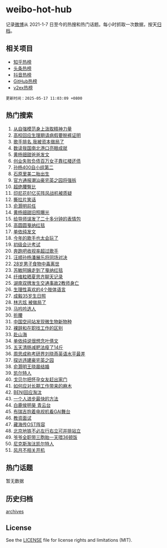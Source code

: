 # weibo-hot-hub

记录[微博](https://www.weibo.com)从 2021-1-7 日至今的热搜和热门话题。每小时抓取一次数据，按天[归档](archives)。

## 相关项目

- [知乎热榜](https://github.com/lonnyzhang423/zhihu-hot-hub)
- [头条热榜](https://github.com/lonnyzhang423/toutiao-hot-hub)
- [抖音热榜](https://github.com/lonnyzhang423/douyin-hot-hub)
- [GitHub热榜](https://github.com/lonnyzhang423/github-hot-hub)
- [v2ex热榜](https://github.com/lonnyzhang423/v2ex-hot-hub)


`更新时间：2025-05-17 11:03:09 +0800`

## 热门搜索

1. [从自强模范身上汲取精神力量](https://m.weibo.cn/search?containerid=100103type%3D1%26t%3D10%26q%3D%23%E4%BB%8E%E8%87%AA%E5%BC%BA%E6%A8%A1%E8%8C%83%E8%BA%AB%E4%B8%8A%E6%B1%B2%E5%8F%96%E7%B2%BE%E7%A5%9E%E5%8A%9B%E9%87%8F%23&stream_entry_id=51&isnewpage=1&extparam=seat%3D1%26cate%3D10103%26dgr%3D0%26filter_type%3Drealtimehot%26stream_entry_id%3D51%26c_type%3D51%26pos%3D0%26q%3D%2523%25E4%25BB%258E%25E8%2587%25AA%25E5%25BC%25BA%25E6%25A8%25A1%25E8%258C%2583%25E8%25BA%25AB%25E4%25B8%258A%25E6%25B1%25B2%25E5%258F%2596%25E7%25B2%25BE%25E7%25A5%259E%25E5%258A%259B%25E9%2587%258F%2523%26display_time%3D1747450987%26pre_seqid%3D174745098782304163719154)
1. [高校回应生理期请病假要脱裤证明](https://m.weibo.cn/search?containerid=100103type%3D1%26t%3D10%26q%3D%23%E9%AB%98%E6%A0%A1%E5%9B%9E%E5%BA%94%E7%94%9F%E7%90%86%E6%9C%9F%E8%AF%B7%E7%97%85%E5%81%87%E8%A6%81%E8%84%B1%E8%A3%A4%E8%AF%81%E6%98%8E%23&stream_entry_id=31&isnewpage=1&extparam=seat%3D1%26cate%3D5001%26realpos%3D1%26lcate%3D5001%26stream_entry_id%3D31%26band_rank%3D1%26q%3D%2523%25E9%25AB%2598%25E6%25A0%25A1%25E5%259B%259E%25E5%25BA%2594%25E7%2594%259F%25E7%2590%2586%25E6%259C%259F%25E8%25AF%25B7%25E7%2597%2585%25E5%2581%2587%25E8%25A6%2581%25E8%2584%25B1%25E8%25A3%25A4%25E8%25AF%2581%25E6%2598%258E%2523%26dgr%3D0%26filter_type%3Drealtimehot%26c_type%3D31%26pos%3D0%26flag%3D1%26display_time%3D1747450987%26pre_seqid%3D174745098782304163719154)
1. [歌手排名 我被资本做局了](https://m.weibo.cn/search?containerid=100103type%3D1%26t%3D10%26q%3D%E6%AD%8C%E6%89%8B%E6%8E%92%E5%90%8D+%E6%88%91%E8%A2%AB%E8%B5%84%E6%9C%AC%E5%81%9A%E5%B1%80%E4%BA%86&stream_entry_id=31&isnewpage=1&extparam=seat%3D1%26cate%3D5001%26realpos%3D2%26lcate%3D5001%26stream_entry_id%3D31%26band_rank%3D2%26q%3D%25E6%25AD%258C%25E6%2589%258B%25E6%258E%2592%25E5%2590%258D%2520%25E6%2588%2591%25E8%25A2%25AB%25E8%25B5%2584%25E6%259C%25AC%25E5%2581%259A%25E5%25B1%2580%25E4%25BA%2586%26dgr%3D0%26filter_type%3Drealtimehot%26c_type%3D31%26pos%3D1%26flag%3D2%26display_time%3D1747450987%26pre_seqid%3D174745098782304163719154)
1. [数读我国南北港口亮眼成就](https://m.weibo.cn/search?containerid=100103type%3D1%26t%3D10%26q%3D%23%E6%95%B0%E8%AF%BB%E6%88%91%E5%9B%BD%E5%8D%97%E5%8C%97%E6%B8%AF%E5%8F%A3%E4%BA%AE%E7%9C%BC%E6%88%90%E5%B0%B1%23&stream_entry_id=31&isnewpage=1&extparam=seat%3D1%26cate%3D5001%26realpos%3D3%26lcate%3D5001%26stream_entry_id%3D31%26band_rank%3D3%26q%3D%2523%25E6%2595%25B0%25E8%25AF%25BB%25E6%2588%2591%25E5%259B%25BD%25E5%258D%2597%25E5%258C%2597%25E6%25B8%25AF%25E5%258F%25A3%25E4%25BA%25AE%25E7%259C%25BC%25E6%2588%2590%25E5%25B0%25B1%2523%26dgr%3D0%26filter_type%3Drealtimehot%26c_type%3D31%26pos%3D2%26flag%3D0%26display_time%3D1747450987%26pre_seqid%3D174745098782304163719154)
1. [黄杨钿甜爸爸发文](https://m.weibo.cn/search?containerid=100103type%3D1%26t%3D10%26q%3D%23%E9%BB%84%E6%9D%A8%E9%92%BF%E7%94%9C%E7%88%B8%E7%88%B8%E5%8F%91%E6%96%87%23&stream_entry_id=31&isnewpage=1&extparam=seat%3D1%26cate%3D5001%26realpos%3D4%26lcate%3D5001%26stream_entry_id%3D31%26band_rank%3D4%26q%3D%2523%25E9%25BB%2584%25E6%259D%25A8%25E9%2592%25BF%25E7%2594%259C%25E7%2588%25B8%25E7%2588%25B8%25E5%258F%2591%25E6%2596%2587%2523%26dgr%3D0%26filter_type%3Drealtimehot%26c_type%3D31%26pos%3D3%26flag%3D16%26display_time%3D1747450987%26pre_seqid%3D174745098782304163719154)
1. [创业失败负债百万女子靠扛楼还债](https://m.weibo.cn/search?containerid=100103type%3D1%26t%3D10%26q%3D%23%E5%88%9B%E4%B8%9A%E5%A4%B1%E8%B4%A5%E8%B4%9F%E5%80%BA%E7%99%BE%E4%B8%87%E5%A5%B3%E5%AD%90%E9%9D%A0%E6%89%9B%E6%A5%BC%E8%BF%98%E5%80%BA%23&stream_entry_id=31&isnewpage=1&extparam=seat%3D1%26cate%3D5001%26realpos%3D5%26lcate%3D5001%26stream_entry_id%3D31%26band_rank%3D5%26q%3D%2523%25E5%2588%259B%25E4%25B8%259A%25E5%25A4%25B1%25E8%25B4%25A5%25E8%25B4%259F%25E5%2580%25BA%25E7%2599%25BE%25E4%25B8%2587%25E5%25A5%25B3%25E5%25AD%2590%25E9%259D%25A0%25E6%2589%259B%25E6%25A5%25BC%25E8%25BF%2598%25E5%2580%25BA%2523%26dgr%3D0%26filter_type%3Drealtimehot%26c_type%3D31%26pos%3D4%26flag%3D0%26display_time%3D1747450987%26pre_seqid%3D174745098782304163719154)
1. [孙杨400自小组第二](https://m.weibo.cn/search?containerid=100103type%3D1%26t%3D10%26q%3D%23%E5%AD%99%E6%9D%A8400%E8%87%AA%E5%B0%8F%E7%BB%84%E7%AC%AC%E4%BA%8C%23&stream_entry_id=31&isnewpage=1&extparam=seat%3D1%26cate%3D5001%26realpos%3D6%26lcate%3D5001%26stream_entry_id%3D31%26band_rank%3D6%26q%3D%2523%25E5%25AD%2599%25E6%259D%25A8400%25E8%2587%25AA%25E5%25B0%258F%25E7%25BB%2584%25E7%25AC%25AC%25E4%25BA%258C%2523%26dgr%3D0%26filter_type%3Drealtimehot%26c_type%3D31%26pos%3D5%26flag%3D1%26display_time%3D1747450987%26pre_seqid%3D174745098782304163719154)
1. [石原里美二胎出生](https://m.weibo.cn/search?containerid=100103type%3D1%26t%3D10%26q%3D%23%E7%9F%B3%E5%8E%9F%E9%87%8C%E7%BE%8E%E4%BA%8C%E8%83%8E%E5%87%BA%E7%94%9F%23&stream_entry_id=31&isnewpage=1&extparam=seat%3D1%26cate%3D5001%26realpos%3D7%26lcate%3D5001%26stream_entry_id%3D31%26band_rank%3D7%26q%3D%2523%25E7%259F%25B3%25E5%258E%259F%25E9%2587%258C%25E7%25BE%258E%25E4%25BA%258C%25E8%2583%258E%25E5%2587%25BA%25E7%2594%259F%2523%26dgr%3D0%26filter_type%3Drealtimehot%26c_type%3D31%26pos%3D6%26flag%3D1%26display_time%3D1747450987%26pre_seqid%3D174745098782304163719154)
1. [官方通报潮汕豪宅英之园将强拆](https://m.weibo.cn/search?containerid=100103type%3D1%26t%3D10%26q%3D%23%E5%AE%98%E6%96%B9%E9%80%9A%E6%8A%A5%E6%BD%AE%E6%B1%95%E8%B1%AA%E5%AE%85%E8%8B%B1%E4%B9%8B%E5%9B%AD%E5%B0%86%E5%BC%BA%E6%8B%86%23&stream_entry_id=31&isnewpage=1&extparam=seat%3D1%26cate%3D5001%26realpos%3D8%26lcate%3D5001%26stream_entry_id%3D31%26band_rank%3D8%26q%3D%2523%25E5%25AE%2598%25E6%2596%25B9%25E9%2580%259A%25E6%258A%25A5%25E6%25BD%25AE%25E6%25B1%2595%25E8%25B1%25AA%25E5%25AE%2585%25E8%258B%25B1%25E4%25B9%258B%25E5%259B%25AD%25E5%25B0%2586%25E5%25BC%25BA%25E6%258B%2586%2523%26dgr%3D0%26filter_type%3Drealtimehot%26c_type%3D31%26pos%3D7%26flag%3D0%26display_time%3D1747450987%26pre_seqid%3D174745098782304163719154)
1. [超绝腰臀比](https://m.weibo.cn/search?containerid=100103type%3D1%26t%3D10%26q%3D%E8%B6%85%E7%BB%9D%E8%85%B0%E8%87%80%E6%AF%94&stream_entry_id=31&isnewpage=1&extparam=seat%3D1%26cate%3D5001%26realpos%3D9%26lcate%3D5001%26stream_entry_id%3D31%26band_rank%3D9%26q%3D%25E8%25B6%2585%25E7%25BB%259D%25E8%2585%25B0%25E8%2587%2580%25E6%25AF%2594%26dgr%3D0%26filter_type%3Drealtimehot%26c_type%3D31%26pos%3D8%26flag%3D0%26display_time%3D1747450987%26pre_seqid%3D174745098782304163719154)
1. [印尼花81亿买阵风战机被质疑](https://m.weibo.cn/search?containerid=100103type%3D1%26t%3D10%26q%3D%23%E5%8D%B0%E5%B0%BC%E8%8A%B181%E4%BA%BF%E4%B9%B0%E9%98%B5%E9%A3%8E%E6%88%98%E6%9C%BA%E8%A2%AB%E8%B4%A8%E7%96%91%23&stream_entry_id=31&isnewpage=1&extparam=seat%3D1%26cate%3D5001%26realpos%3D10%26lcate%3D5001%26stream_entry_id%3D31%26band_rank%3D10%26q%3D%2523%25E5%258D%25B0%25E5%25B0%25BC%25E8%258A%25B181%25E4%25BA%25BF%25E4%25B9%25B0%25E9%2598%25B5%25E9%25A3%258E%25E6%2588%2598%25E6%259C%25BA%25E8%25A2%25AB%25E8%25B4%25A8%25E7%2596%2591%2523%26dgr%3D0%26filter_type%3Drealtimehot%26c_type%3D31%26pos%3D9%26flag%3D0%26display_time%3D1747450987%26pre_seqid%3D174745098782304163719154)
1. [撕拉片笑话](https://m.weibo.cn/search?containerid=100103type%3D1%26t%3D10%26q%3D%23%E6%92%95%E6%8B%89%E7%89%87%E7%AC%91%E8%AF%9D%23&stream_entry_id=31&isnewpage=1&extparam=seat%3D1%26cate%3D5001%26realpos%3D11%26lcate%3D5001%26stream_entry_id%3D31%26band_rank%3D11%26q%3D%2523%25E6%2592%2595%25E6%258B%2589%25E7%2589%2587%25E7%25AC%2591%25E8%25AF%259D%2523%26dgr%3D0%26filter_type%3Drealtimehot%26c_type%3D31%26pos%3D10%26flag%3D2%26display_time%3D1747450987%26pre_seqid%3D174745098782304163719154)
1. [俞灏明前任](https://m.weibo.cn/search?containerid=100103type%3D1%26t%3D10%26q%3D%E4%BF%9E%E7%81%8F%E6%98%8E%E5%89%8D%E4%BB%BB&stream_entry_id=31&isnewpage=1&extparam=seat%3D1%26cate%3D5001%26realpos%3D12%26lcate%3D5001%26stream_entry_id%3D31%26band_rank%3D12%26q%3D%25E4%25BF%259E%25E7%2581%258F%25E6%2598%258E%25E5%2589%258D%25E4%25BB%25BB%26dgr%3D0%26filter_type%3Drealtimehot%26c_type%3D31%26pos%3D11%26flag%3D1%26display_time%3D1747450987%26pre_seqid%3D174745098782304163719154)
1. [黄杨钿甜旧照曝光](https://m.weibo.cn/search?containerid=100103type%3D1%26t%3D10%26q%3D%23%E9%BB%84%E6%9D%A8%E9%92%BF%E7%94%9C%E6%97%A7%E7%85%A7%E6%9B%9D%E5%85%89%23&stream_entry_id=31&isnewpage=1&extparam=seat%3D1%26cate%3D5001%26realpos%3D13%26lcate%3D5001%26stream_entry_id%3D31%26band_rank%3D13%26q%3D%2523%25E9%25BB%2584%25E6%259D%25A8%25E9%2592%25BF%25E7%2594%259C%25E6%2597%25A7%25E7%2585%25A7%25E6%259B%259D%25E5%2585%2589%2523%26dgr%3D0%26filter_type%3Drealtimehot%26c_type%3D31%26pos%3D12%26flag%3D2%26display_time%3D1747450987%26pre_seqid%3D174745098782304163719154)
1. [给导师误发了二十多分钟的表情包](https://m.weibo.cn/search?containerid=100103type%3D1%26t%3D10%26q%3D%E7%BB%99%E5%AF%BC%E5%B8%88%E8%AF%AF%E5%8F%91%E4%BA%86%E4%BA%8C%E5%8D%81%E5%A4%9A%E5%88%86%E9%92%9F%E7%9A%84%E8%A1%A8%E6%83%85%E5%8C%85&stream_entry_id=31&isnewpage=1&extparam=seat%3D1%26cate%3D5001%26realpos%3D14%26lcate%3D5001%26stream_entry_id%3D31%26band_rank%3D14%26q%3D%25E7%25BB%2599%25E5%25AF%25BC%25E5%25B8%2588%25E8%25AF%25AF%25E5%258F%2591%25E4%25BA%2586%25E4%25BA%258C%25E5%258D%2581%25E5%25A4%259A%25E5%2588%2586%25E9%2592%259F%25E7%259A%2584%25E8%25A1%25A8%25E6%2583%2585%25E5%258C%2585%26dgr%3D0%26filter_type%3Drealtimehot%26c_type%3D31%26pos%3D13%26flag%3D2%26display_time%3D1747450987%26pre_seqid%3D174745098782304163719154)
1. [高圆圆戛纳红毯](https://m.weibo.cn/search?containerid=100103type%3D1%26t%3D10%26q%3D%23%E9%AB%98%E5%9C%86%E5%9C%86%E6%88%9B%E7%BA%B3%E7%BA%A2%E6%AF%AF%23&stream_entry_id=31&isnewpage=1&extparam=seat%3D1%26cate%3D5001%26realpos%3D15%26lcate%3D5001%26stream_entry_id%3D31%26band_rank%3D15%26q%3D%2523%25E9%25AB%2598%25E5%259C%2586%25E5%259C%2586%25E6%2588%259B%25E7%25BA%25B3%25E7%25BA%25A2%25E6%25AF%25AF%2523%26dgr%3D0%26filter_type%3Drealtimehot%26c_type%3D31%26pos%3D14%26flag%3D0%26display_time%3D1747450987%26pre_seqid%3D174745098782304163719154)
1. [单依纯发文](https://m.weibo.cn/search?containerid=100103type%3D1%26t%3D10%26q%3D%23%E5%8D%95%E4%BE%9D%E7%BA%AF%E5%8F%91%E6%96%87%23&stream_entry_id=31&isnewpage=1&extparam=seat%3D1%26cate%3D5001%26realpos%3D16%26lcate%3D5001%26stream_entry_id%3D31%26band_rank%3D16%26q%3D%2523%25E5%258D%2595%25E4%25BE%259D%25E7%25BA%25AF%25E5%258F%2591%25E6%2596%2587%2523%26dgr%3D0%26filter_type%3Drealtimehot%26c_type%3D31%26pos%3D15%26flag%3D0%26display_time%3D1747450987%26pre_seqid%3D174745098782304163719154)
1. [今年的歌手也太会玩了](https://m.weibo.cn/search?containerid=100103type%3D1%26t%3D10%26q%3D%23%E4%BB%8A%E5%B9%B4%E7%9A%84%E6%AD%8C%E6%89%8B%E4%B9%9F%E5%A4%AA%E4%BC%9A%E7%8E%A9%E4%BA%86%23&stream_entry_id=31&isnewpage=1&extparam=seat%3D1%26cate%3D5001%26realpos%3D17%26lcate%3D5001%26stream_entry_id%3D31%26band_rank%3D17%26q%3D%2523%25E4%25BB%258A%25E5%25B9%25B4%25E7%259A%2584%25E6%25AD%258C%25E6%2589%258B%25E4%25B9%259F%25E5%25A4%25AA%25E4%25BC%259A%25E7%258E%25A9%25E4%25BA%2586%2523%26dgr%3D0%26filter_type%3Drealtimehot%26c_type%3D31%26pos%3D16%26flag%3D0%26display_time%3D1747450987%26pre_seqid%3D174745098782304163719154)
1. [初级会计考试](https://m.weibo.cn/search?containerid=100103type%3D1%26t%3D10%26q%3D%E5%88%9D%E7%BA%A7%E4%BC%9A%E8%AE%A1%E8%80%83%E8%AF%95&stream_entry_id=31&isnewpage=1&extparam=seat%3D1%26cate%3D5001%26realpos%3D18%26lcate%3D5001%26stream_entry_id%3D31%26band_rank%3D18%26q%3D%25E5%2588%259D%25E7%25BA%25A7%25E4%25BC%259A%25E8%25AE%25A1%25E8%2580%2583%25E8%25AF%2595%26dgr%3D0%26filter_type%3Drealtimehot%26c_type%3D31%26pos%3D17%26flag%3D1%26display_time%3D1747450987%26pre_seqid%3D174745098782304163719154)
1. [奔跑吧收视率超过歌手](https://m.weibo.cn/search?containerid=100103type%3D1%26t%3D10%26q%3D%23%E5%A5%94%E8%B7%91%E5%90%A7%E6%94%B6%E8%A7%86%E7%8E%87%E8%B6%85%E8%BF%87%E6%AD%8C%E6%89%8B%23&stream_entry_id=31&isnewpage=1&extparam=seat%3D1%26cate%3D5001%26realpos%3D19%26lcate%3D5001%26stream_entry_id%3D31%26band_rank%3D19%26q%3D%2523%25E5%25A5%2594%25E8%25B7%2591%25E5%2590%25A7%25E6%2594%25B6%25E8%25A7%2586%25E7%258E%2587%25E8%25B6%2585%25E8%25BF%2587%25E6%25AD%258C%25E6%2589%258B%2523%26dgr%3D0%26filter_type%3Drealtimehot%26c_type%3D31%26pos%3D18%26flag%3D0%26display_time%3D1747450987%26pre_seqid%3D174745098782304163719154)
1. [汪顺孙杨潘展乐将同场对决](https://m.weibo.cn/search?containerid=100103type%3D1%26t%3D10%26q%3D%23%E6%B1%AA%E9%A1%BA%E5%AD%99%E6%9D%A8%E6%BD%98%E5%B1%95%E4%B9%90%E5%B0%86%E5%90%8C%E5%9C%BA%E5%AF%B9%E5%86%B3%23&stream_entry_id=31&isnewpage=1&extparam=seat%3D1%26cate%3D5001%26realpos%3D20%26lcate%3D5001%26stream_entry_id%3D31%26band_rank%3D20%26q%3D%2523%25E6%25B1%25AA%25E9%25A1%25BA%25E5%25AD%2599%25E6%259D%25A8%25E6%25BD%2598%25E5%25B1%2595%25E4%25B9%2590%25E5%25B0%2586%25E5%2590%258C%25E5%259C%25BA%25E5%25AF%25B9%25E5%2586%25B3%2523%26dgr%3D0%26filter_type%3Drealtimehot%26c_type%3D31%26pos%3D19%26flag%3D1%26display_time%3D1747450987%26pre_seqid%3D174745098782304163719154)
1. [28岁男子食物中毒离世](https://m.weibo.cn/search?containerid=100103type%3D1%26t%3D10%26q%3D%2328%E5%B2%81%E7%94%B7%E5%AD%90%E9%A3%9F%E7%89%A9%E4%B8%AD%E6%AF%92%E7%A6%BB%E4%B8%96%23&stream_entry_id=31&isnewpage=1&extparam=seat%3D1%26cate%3D5001%26realpos%3D21%26lcate%3D5001%26stream_entry_id%3D31%26band_rank%3D21%26q%3D%252328%25E5%25B2%2581%25E7%2594%25B7%25E5%25AD%2590%25E9%25A3%259F%25E7%2589%25A9%25E4%25B8%25AD%25E6%25AF%2592%25E7%25A6%25BB%25E4%25B8%2596%2523%26dgr%3D0%26filter_type%3Drealtimehot%26c_type%3D31%26pos%3D20%26flag%3D0%26display_time%3D1747450987%26pre_seqid%3D174745098782304163719154)
1. [苏敏阿姨走到了戛纳红毯](https://m.weibo.cn/search?containerid=100103type%3D1%26t%3D10%26q%3D%23%E8%8B%8F%E6%95%8F%E9%98%BF%E5%A7%A8%E8%B5%B0%E5%88%B0%E4%BA%86%E6%88%9B%E7%BA%B3%E7%BA%A2%E6%AF%AF%23&stream_entry_id=31&isnewpage=1&extparam=seat%3D1%26cate%3D5001%26realpos%3D22%26lcate%3D5001%26stream_entry_id%3D31%26band_rank%3D22%26q%3D%2523%25E8%258B%258F%25E6%2595%258F%25E9%2598%25BF%25E5%25A7%25A8%25E8%25B5%25B0%25E5%2588%25B0%25E4%25BA%2586%25E6%2588%259B%25E7%25BA%25B3%25E7%25BA%25A2%25E6%25AF%25AF%2523%26dgr%3D0%26filter_type%3Drealtimehot%26c_type%3D31%26pos%3D21%26flag%3D1%26display_time%3D1747450987%26pre_seqid%3D174745098782304163719154)
1. [纤维粒晒夏思齐聊天记录](https://m.weibo.cn/search?containerid=100103type%3D1%26t%3D10%26q%3D%23%E7%BA%A4%E7%BB%B4%E7%B2%92%E6%99%92%E5%A4%8F%E6%80%9D%E9%BD%90%E8%81%8A%E5%A4%A9%E8%AE%B0%E5%BD%95%23&stream_entry_id=31&isnewpage=1&extparam=seat%3D1%26cate%3D5001%26realpos%3D23%26lcate%3D5001%26stream_entry_id%3D31%26band_rank%3D23%26q%3D%2523%25E7%25BA%25A4%25E7%25BB%25B4%25E7%25B2%2592%25E6%2599%2592%25E5%25A4%258F%25E6%2580%259D%25E9%25BD%2590%25E8%2581%258A%25E5%25A4%25A9%25E8%25AE%25B0%25E5%25BD%2595%2523%26dgr%3D0%26filter_type%3Drealtimehot%26c_type%3D31%26pos%3D22%26flag%3D0%26display_time%3D1747450987%26pre_seqid%3D174745098782304163719154)
1. [湖南双牌发生交通事故2教师身亡](https://m.weibo.cn/search?containerid=100103type%3D1%26t%3D10%26q%3D%23%E6%B9%96%E5%8D%97%E5%8F%8C%E7%89%8C%E5%8F%91%E7%94%9F%E4%BA%A4%E9%80%9A%E4%BA%8B%E6%95%852%E6%95%99%E5%B8%88%E8%BA%AB%E4%BA%A1%23&stream_entry_id=31&isnewpage=1&extparam=seat%3D1%26cate%3D5001%26realpos%3D24%26lcate%3D5001%26stream_entry_id%3D31%26band_rank%3D24%26q%3D%2523%25E6%25B9%2596%25E5%258D%2597%25E5%258F%258C%25E7%2589%258C%25E5%258F%2591%25E7%2594%259F%25E4%25BA%25A4%25E9%2580%259A%25E4%25BA%258B%25E6%2595%25852%25E6%2595%2599%25E5%25B8%2588%25E8%25BA%25AB%25E4%25BA%25A1%2523%26dgr%3D0%26filter_type%3Drealtimehot%26c_type%3D31%26pos%3D23%26flag%3D0%26display_time%3D1747450987%26pre_seqid%3D174745098782304163719154)
1. [生理性喜欢的4个肢体语言](https://m.weibo.cn/search?containerid=100103type%3D1%26t%3D10%26q%3D%23%E7%94%9F%E7%90%86%E6%80%A7%E5%96%9C%E6%AC%A2%E7%9A%844%E4%B8%AA%E8%82%A2%E4%BD%93%E8%AF%AD%E8%A8%80%23&stream_entry_id=31&isnewpage=1&extparam=seat%3D1%26cate%3D5001%26realpos%3D25%26lcate%3D5001%26stream_entry_id%3D31%26band_rank%3D25%26q%3D%2523%25E7%2594%259F%25E7%2590%2586%25E6%2580%25A7%25E5%2596%259C%25E6%25AC%25A2%25E7%259A%25844%25E4%25B8%25AA%25E8%2582%25A2%25E4%25BD%2593%25E8%25AF%25AD%25E8%25A8%2580%2523%26dgr%3D0%26filter_type%3Drealtimehot%26c_type%3D31%26pos%3D24%26flag%3D0%26display_time%3D1747450987%26pre_seqid%3D174745098782304163719154)
1. [成毅35岁生日照](https://m.weibo.cn/search?containerid=100103type%3D1%26t%3D10%26q%3D%23%E6%88%90%E6%AF%8535%E5%B2%81%E7%94%9F%E6%97%A5%E7%85%A7%23&stream_entry_id=31&isnewpage=1&extparam=seat%3D1%26cate%3D5001%26realpos%3D26%26lcate%3D5001%26stream_entry_id%3D31%26band_rank%3D26%26q%3D%2523%25E6%2588%2590%25E6%25AF%258535%25E5%25B2%2581%25E7%2594%259F%25E6%2597%25A5%25E7%2585%25A7%2523%26dgr%3D0%26filter_type%3Drealtimehot%26c_type%3D31%26pos%3D25%26flag%3D0%26display_time%3D1747450987%26pre_seqid%3D174745098782304163719154)
1. [林志炫 被做局了](https://m.weibo.cn/search?containerid=100103type%3D1%26t%3D10%26q%3D%E6%9E%97%E5%BF%97%E7%82%AB+%E8%A2%AB%E5%81%9A%E5%B1%80%E4%BA%86&stream_entry_id=31&isnewpage=1&extparam=seat%3D1%26cate%3D5001%26realpos%3D27%26lcate%3D5001%26stream_entry_id%3D31%26band_rank%3D27%26q%3D%25E6%259E%2597%25E5%25BF%2597%25E7%2582%25AB%2520%25E8%25A2%25AB%25E5%2581%259A%25E5%25B1%2580%25E4%25BA%2586%26dgr%3D0%26filter_type%3Drealtimehot%26c_type%3D31%26pos%3D26%26flag%3D0%26display_time%3D1747450987%26pre_seqid%3D174745098782304163719154)
1. [马吟吟选人](https://m.weibo.cn/search?containerid=100103type%3D1%26t%3D10%26q%3D%E9%A9%AC%E5%90%9F%E5%90%9F%E9%80%89%E4%BA%BA&stream_entry_id=31&isnewpage=1&extparam=seat%3D1%26cate%3D5001%26realpos%3D28%26lcate%3D5001%26stream_entry_id%3D31%26band_rank%3D28%26q%3D%25E9%25A9%25AC%25E5%2590%259F%25E5%2590%259F%25E9%2580%2589%25E4%25BA%25BA%26dgr%3D0%26filter_type%3Drealtimehot%26c_type%3D31%26pos%3D27%26flag%3D1%26display_time%3D1747450987%26pre_seqid%3D174745098782304163719154)
1. [折腰](https://m.weibo.cn/search?containerid=100103type%3D1%26t%3D10%26q%3D%E6%8A%98%E8%85%B0&stream_entry_id=31&isnewpage=1&extparam=seat%3D1%26cate%3D5001%26realpos%3D29%26lcate%3D5001%26stream_entry_id%3D31%26band_rank%3D29%26q%3D%25E6%258A%2598%25E8%2585%25B0%26dgr%3D0%26filter_type%3Drealtimehot%26c_type%3D31%26pos%3D28%26flag%3D1%26display_time%3D1747450987%26pre_seqid%3D174745098782304163719154)
1. [中国空间站发现微生物新物种](https://m.weibo.cn/search?containerid=100103type%3D1%26t%3D10%26q%3D%23%E4%B8%AD%E5%9B%BD%E7%A9%BA%E9%97%B4%E7%AB%99%E5%8F%91%E7%8E%B0%E5%BE%AE%E7%94%9F%E7%89%A9%E6%96%B0%E7%89%A9%E7%A7%8D%23&stream_entry_id=31&isnewpage=1&extparam=seat%3D1%26cate%3D5001%26realpos%3D30%26lcate%3D5001%26stream_entry_id%3D31%26band_rank%3D30%26q%3D%2523%25E4%25B8%25AD%25E5%259B%25BD%25E7%25A9%25BA%25E9%2597%25B4%25E7%25AB%2599%25E5%258F%2591%25E7%258E%25B0%25E5%25BE%25AE%25E7%2594%259F%25E7%2589%25A9%25E6%2596%25B0%25E7%2589%25A9%25E7%25A7%258D%2523%26dgr%3D0%26filter_type%3Drealtimehot%26c_type%3D31%26pos%3D29%26flag%3D0%26display_time%3D1747450987%26pre_seqid%3D174745098782304163719154)
1. [裸辞和在职找工作的区别](https://m.weibo.cn/search?containerid=100103type%3D1%26t%3D10%26q%3D%E8%A3%B8%E8%BE%9E%E5%92%8C%E5%9C%A8%E8%81%8C%E6%89%BE%E5%B7%A5%E4%BD%9C%E7%9A%84%E5%8C%BA%E5%88%AB&stream_entry_id=31&isnewpage=1&extparam=seat%3D1%26cate%3D5001%26realpos%3D31%26lcate%3D5001%26stream_entry_id%3D31%26band_rank%3D31%26q%3D%25E8%25A3%25B8%25E8%25BE%259E%25E5%2592%258C%25E5%259C%25A8%25E8%2581%258C%25E6%2589%25BE%25E5%25B7%25A5%25E4%25BD%259C%25E7%259A%2584%25E5%258C%25BA%25E5%2588%25AB%26dgr%3D0%26filter_type%3Drealtimehot%26c_type%3D31%26pos%3D30%26flag%3D0%26display_time%3D1747450987%26pre_seqid%3D174745098782304163719154)
1. [赴山海](https://m.weibo.cn/search?containerid=100103type%3D1%26t%3D10%26q%3D%E8%B5%B4%E5%B1%B1%E6%B5%B7&stream_entry_id=31&isnewpage=1&extparam=seat%3D1%26cate%3D5001%26realpos%3D32%26lcate%3D5001%26stream_entry_id%3D31%26band_rank%3D32%26q%3D%25E8%25B5%25B4%25E5%25B1%25B1%25E6%25B5%25B7%26dgr%3D0%26filter_type%3Drealtimehot%26c_type%3D31%26pos%3D31%26flag%3D1%26display_time%3D1747450987%26pre_seqid%3D174745098782304163719154)
1. [单依纯说很想念叶倩文](https://m.weibo.cn/search?containerid=100103type%3D1%26t%3D10%26q%3D%23%E5%8D%95%E4%BE%9D%E7%BA%AF%E8%AF%B4%E5%BE%88%E6%83%B3%E5%BF%B5%E5%8F%B6%E5%80%A9%E6%96%87%23&stream_entry_id=31&isnewpage=1&extparam=seat%3D1%26cate%3D5001%26realpos%3D33%26lcate%3D5001%26stream_entry_id%3D31%26band_rank%3D33%26q%3D%2523%25E5%258D%2595%25E4%25BE%259D%25E7%25BA%25AF%25E8%25AF%25B4%25E5%25BE%2588%25E6%2583%25B3%25E5%25BF%25B5%25E5%258F%25B6%25E5%2580%25A9%25E6%2596%2587%2523%26dgr%3D0%26filter_type%3Drealtimehot%26c_type%3D31%26pos%3D32%26flag%3D1%26display_time%3D1747450987%26pre_seqid%3D174745098782304163719154)
1. [五天清肠减肥法瘦了14斤](https://m.weibo.cn/search?containerid=100103type%3D1%26t%3D10%26q%3D%E4%BA%94%E5%A4%A9%E6%B8%85%E8%82%A0%E5%87%8F%E8%82%A5%E6%B3%95%E7%98%A6%E4%BA%8614%E6%96%A4&stream_entry_id=31&isnewpage=1&extparam=seat%3D1%26cate%3D5001%26realpos%3D34%26lcate%3D5001%26stream_entry_id%3D31%26band_rank%3D34%26q%3D%25E4%25BA%2594%25E5%25A4%25A9%25E6%25B8%2585%25E8%2582%25A0%25E5%2587%258F%25E8%2582%25A5%25E6%25B3%2595%25E7%2598%25A6%25E4%25BA%258614%25E6%2596%25A4%26dgr%3D0%26filter_type%3Drealtimehot%26c_type%3D31%26pos%3D33%26flag%3D1%26display_time%3D1747450987%26pre_seqid%3D174745098782304163719154)
1. [周思成称考研界刘晓燕英语水平最差](https://m.weibo.cn/search?containerid=100103type%3D1%26t%3D10%26q%3D%23%E5%91%A8%E6%80%9D%E6%88%90%E7%A7%B0%E8%80%83%E7%A0%94%E7%95%8C%E5%88%98%E6%99%93%E7%87%95%E8%8B%B1%E8%AF%AD%E6%B0%B4%E5%B9%B3%E6%9C%80%E5%B7%AE%23&stream_entry_id=31&isnewpage=1&extparam=seat%3D1%26cate%3D5001%26realpos%3D35%26lcate%3D5001%26stream_entry_id%3D31%26band_rank%3D35%26q%3D%2523%25E5%2591%25A8%25E6%2580%259D%25E6%2588%2590%25E7%25A7%25B0%25E8%2580%2583%25E7%25A0%2594%25E7%2595%258C%25E5%2588%2598%25E6%2599%2593%25E7%2587%2595%25E8%258B%25B1%25E8%25AF%25AD%25E6%25B0%25B4%25E5%25B9%25B3%25E6%259C%2580%25E5%25B7%25AE%2523%26dgr%3D0%26filter_type%3Drealtimehot%26c_type%3D31%26pos%3D34%26flag%3D0%26display_time%3D1747450987%26pre_seqid%3D174745098782304163719154)
1. [探访违建豪宅英之园](https://m.weibo.cn/search?containerid=100103type%3D1%26t%3D10%26q%3D%23%E6%8E%A2%E8%AE%BF%E8%BF%9D%E5%BB%BA%E8%B1%AA%E5%AE%85%E8%8B%B1%E4%B9%8B%E5%9B%AD%23&stream_entry_id=31&isnewpage=1&extparam=seat%3D1%26cate%3D5001%26realpos%3D36%26lcate%3D5001%26stream_entry_id%3D31%26band_rank%3D36%26q%3D%2523%25E6%258E%25A2%25E8%25AE%25BF%25E8%25BF%259D%25E5%25BB%25BA%25E8%25B1%25AA%25E5%25AE%2585%25E8%258B%25B1%25E4%25B9%258B%25E5%259B%25AD%2523%26dgr%3D0%26filter_type%3Drealtimehot%26c_type%3D31%26pos%3D35%26flag%3D1%26display_time%3D1747450987%26pre_seqid%3D174745098782304163719154)
1. [俞灏明王晓晨结婚](https://m.weibo.cn/search?containerid=100103type%3D1%26t%3D10%26q%3D%23%E4%BF%9E%E7%81%8F%E6%98%8E%E7%8E%8B%E6%99%93%E6%99%A8%E7%BB%93%E5%A9%9A%23&stream_entry_id=31&isnewpage=1&extparam=seat%3D1%26cate%3D5001%26realpos%3D37%26lcate%3D5001%26stream_entry_id%3D31%26band_rank%3D37%26q%3D%2523%25E4%25BF%259E%25E7%2581%258F%25E6%2598%258E%25E7%258E%258B%25E6%2599%2593%25E6%2599%25A8%25E7%25BB%2593%25E5%25A9%259A%2523%26dgr%3D0%26filter_type%3Drealtimehot%26c_type%3D31%26pos%3D36%26flag%3D0%26display_time%3D1747450987%26pre_seqid%3D174745098782304163719154)
1. [凯尔特人](https://m.weibo.cn/search?containerid=100103type%3D1%26t%3D10%26q%3D%E5%87%AF%E5%B0%94%E7%89%B9%E4%BA%BA&stream_entry_id=31&isnewpage=1&extparam=seat%3D1%26cate%3D5001%26realpos%3D38%26lcate%3D5001%26stream_entry_id%3D31%26band_rank%3D38%26q%3D%25E5%2587%25AF%25E5%25B0%2594%25E7%2589%25B9%25E4%25BA%25BA%26dgr%3D0%26filter_type%3Drealtimehot%26c_type%3D31%26pos%3D37%26flag%3D1%26display_time%3D1747450987%26pre_seqid%3D174745098782304163719154)
1. [戈贝尔把怀孕女友赶出家门](https://m.weibo.cn/search?containerid=100103type%3D1%26t%3D10%26q%3D%23%E6%88%88%E8%B4%9D%E5%B0%94%E6%8A%8A%E6%80%80%E5%AD%95%E5%A5%B3%E5%8F%8B%E8%B5%B6%E5%87%BA%E5%AE%B6%E9%97%A8%23&stream_entry_id=31&isnewpage=1&extparam=seat%3D1%26cate%3D5001%26realpos%3D39%26lcate%3D5001%26stream_entry_id%3D31%26band_rank%3D39%26q%3D%2523%25E6%2588%2588%25E8%25B4%259D%25E5%25B0%2594%25E6%258A%258A%25E6%2580%2580%25E5%25AD%2595%25E5%25A5%25B3%25E5%258F%258B%25E8%25B5%25B6%25E5%2587%25BA%25E5%25AE%25B6%25E9%2597%25A8%2523%26dgr%3D0%26filter_type%3Drealtimehot%26c_type%3D31%26pos%3D38%26flag%3D1%26display_time%3D1747450987%26pre_seqid%3D174745098782304163719154)
1. [如何应对长期工作带来的麻木](https://m.weibo.cn/search?containerid=100103type%3D1%26t%3D10%26q%3D%E5%A6%82%E4%BD%95%E5%BA%94%E5%AF%B9%E9%95%BF%E6%9C%9F%E5%B7%A5%E4%BD%9C%E5%B8%A6%E6%9D%A5%E7%9A%84%E9%BA%BB%E6%9C%A8&stream_entry_id=31&isnewpage=1&extparam=seat%3D1%26cate%3D5001%26realpos%3D40%26lcate%3D5001%26stream_entry_id%3D31%26band_rank%3D40%26q%3D%25E5%25A6%2582%25E4%25BD%2595%25E5%25BA%2594%25E5%25AF%25B9%25E9%2595%25BF%25E6%259C%259F%25E5%25B7%25A5%25E4%25BD%259C%25E5%25B8%25A6%25E6%259D%25A5%25E7%259A%2584%25E9%25BA%25BB%25E6%259C%25A8%26is_ai_ask%3D1%26dgr%3D0%26filter_type%3Drealtimehot%26c_type%3D31%26pos%3D39%26flag%3D1%26display_time%3D1747450987%26pre_seqid%3D174745098782304163719154)
1. [BENI回应淘汰](https://m.weibo.cn/search?containerid=100103type%3D1%26t%3D10%26q%3D%23BENI%E5%9B%9E%E5%BA%94%E6%B7%98%E6%B1%B0%23&stream_entry_id=31&isnewpage=1&extparam=seat%3D1%26cate%3D5001%26realpos%3D41%26lcate%3D5001%26stream_entry_id%3D31%26band_rank%3D41%26q%3D%2523BENI%25E5%259B%259E%25E5%25BA%2594%25E6%25B7%2598%25E6%25B1%25B0%2523%26dgr%3D0%26filter_type%3Drealtimehot%26c_type%3D31%26pos%3D40%26flag%3D1%26display_time%3D1747450987%26pre_seqid%3D174745098782304163719154)
1. [一个人进步最快的方法](https://m.weibo.cn/search?containerid=100103type%3D1%26t%3D10%26q%3D%23%E4%B8%80%E4%B8%AA%E4%BA%BA%E8%BF%9B%E6%AD%A5%E6%9C%80%E5%BF%AB%E7%9A%84%E6%96%B9%E6%B3%95%23&stream_entry_id=31&isnewpage=1&extparam=seat%3D1%26cate%3D5001%26realpos%3D42%26lcate%3D5001%26stream_entry_id%3D31%26band_rank%3D42%26q%3D%2523%25E4%25B8%2580%25E4%25B8%25AA%25E4%25BA%25BA%25E8%25BF%259B%25E6%25AD%25A5%25E6%259C%2580%25E5%25BF%25AB%25E7%259A%2584%25E6%2596%25B9%25E6%25B3%2595%2523%26dgr%3D0%26filter_type%3Drealtimehot%26c_type%3D31%26pos%3D41%26flag%3D1%26display_time%3D1747450987%26pre_seqid%3D174745098782304163719154)
1. [白鹿侯明昊 青云台](https://m.weibo.cn/search?containerid=100103type%3D1%26t%3D10%26q%3D%E7%99%BD%E9%B9%BF%E4%BE%AF%E6%98%8E%E6%98%8A+%E9%9D%92%E4%BA%91%E5%8F%B0&stream_entry_id=31&isnewpage=1&extparam=seat%3D1%26cate%3D5001%26realpos%3D43%26lcate%3D5001%26stream_entry_id%3D31%26band_rank%3D43%26q%3D%25E7%2599%25BD%25E9%25B9%25BF%25E4%25BE%25AF%25E6%2598%258E%25E6%2598%258A%2520%25E9%259D%2592%25E4%25BA%2591%25E5%258F%25B0%26dgr%3D0%26filter_type%3Drealtimehot%26c_type%3D31%26pos%3D42%26flag%3D0%26display_time%3D1747450987%26pre_seqid%3D174745098782304163719154)
1. [布瑞吉抱着电视机看GAI舞台](https://m.weibo.cn/search?containerid=100103type%3D1%26t%3D10%26q%3D%E5%B8%83%E7%91%9E%E5%90%89%E6%8A%B1%E7%9D%80%E7%94%B5%E8%A7%86%E6%9C%BA%E7%9C%8BGAI%E8%88%9E%E5%8F%B0&stream_entry_id=31&isnewpage=1&extparam=seat%3D1%26cate%3D5001%26realpos%3D44%26lcate%3D5001%26stream_entry_id%3D31%26band_rank%3D44%26q%3D%25E5%25B8%2583%25E7%2591%259E%25E5%2590%2589%25E6%258A%25B1%25E7%259D%2580%25E7%2594%25B5%25E8%25A7%2586%25E6%259C%25BA%25E7%259C%258BGAI%25E8%2588%259E%25E5%258F%25B0%26dgr%3D0%26filter_type%3Drealtimehot%26c_type%3D31%26pos%3D43%26flag%3D1%26display_time%3D1747450987%26pre_seqid%3D174745098782304163719154)
1. [教资面试](https://m.weibo.cn/search?containerid=100103type%3D1%26t%3D10%26q%3D%E6%95%99%E8%B5%84%E9%9D%A2%E8%AF%95&stream_entry_id=31&isnewpage=1&extparam=seat%3D1%26cate%3D5001%26realpos%3D45%26lcate%3D5001%26stream_entry_id%3D31%26band_rank%3D45%26q%3D%25E6%2595%2599%25E8%25B5%2584%25E9%259D%25A2%25E8%25AF%2595%26dgr%3D0%26filter_type%3Drealtimehot%26c_type%3D31%26pos%3D44%26flag%3D0%26display_time%3D1747450987%26pre_seqid%3D174745098782304163719154)
1. [藏海传OST阵容](https://m.weibo.cn/search?containerid=100103type%3D1%26t%3D10%26q%3D%E8%97%8F%E6%B5%B7%E4%BC%A0OST%E9%98%B5%E5%AE%B9&stream_entry_id=31&isnewpage=1&extparam=seat%3D1%26cate%3D5001%26realpos%3D46%26lcate%3D5001%26stream_entry_id%3D31%26band_rank%3D46%26q%3D%25E8%2597%258F%25E6%25B5%25B7%25E4%25BC%25A0OST%25E9%2598%25B5%25E5%25AE%25B9%26dgr%3D0%26filter_type%3Drealtimehot%26c_type%3D31%26pos%3D45%26flag%3D0%26display_time%3D1747450987%26pre_seqid%3D174745098782304163719154)
1. [北京地铁不必左行右立可并排站立](https://m.weibo.cn/search?containerid=100103type%3D1%26t%3D10%26q%3D%23%E5%8C%97%E4%BA%AC%E5%9C%B0%E9%93%81%E4%B8%8D%E5%BF%85%E5%B7%A6%E8%A1%8C%E5%8F%B3%E7%AB%8B%E5%8F%AF%E5%B9%B6%E6%8E%92%E7%AB%99%E7%AB%8B%23&stream_entry_id=31&isnewpage=1&extparam=seat%3D1%26cate%3D5001%26realpos%3D47%26lcate%3D5001%26stream_entry_id%3D31%26band_rank%3D47%26q%3D%2523%25E5%258C%2597%25E4%25BA%25AC%25E5%259C%25B0%25E9%2593%2581%25E4%25B8%258D%25E5%25BF%2585%25E5%25B7%25A6%25E8%25A1%258C%25E5%258F%25B3%25E7%25AB%258B%25E5%258F%25AF%25E5%25B9%25B6%25E6%258E%2592%25E7%25AB%2599%25E7%25AB%258B%2523%26dgr%3D0%26filter_type%3Drealtimehot%26c_type%3D31%26pos%3D46%26flag%3D0%26display_time%3D1747450987%26pre_seqid%3D174745098782304163719154)
1. [爷爷全职带三胞胎一天喂36顿饭](https://m.weibo.cn/search?containerid=100103type%3D1%26t%3D10%26q%3D%23%E7%88%B7%E7%88%B7%E5%85%A8%E8%81%8C%E5%B8%A6%E4%B8%89%E8%83%9E%E8%83%8E%E4%B8%80%E5%A4%A9%E5%96%8236%E9%A1%BF%E9%A5%AD%23&stream_entry_id=31&isnewpage=1&extparam=seat%3D1%26cate%3D5001%26realpos%3D48%26lcate%3D5001%26stream_entry_id%3D31%26band_rank%3D48%26q%3D%2523%25E7%2588%25B7%25E7%2588%25B7%25E5%2585%25A8%25E8%2581%258C%25E5%25B8%25A6%25E4%25B8%2589%25E8%2583%259E%25E8%2583%258E%25E4%25B8%2580%25E5%25A4%25A9%25E5%2596%258236%25E9%25A1%25BF%25E9%25A5%25AD%2523%26dgr%3D0%26filter_type%3Drealtimehot%26c_type%3D31%26pos%3D47%26flag%3D0%26display_time%3D1747450987%26pre_seqid%3D174745098782304163719154)
1. [尼克斯淘汰凯尔特人](https://m.weibo.cn/search?containerid=100103type%3D1%26t%3D10%26q%3D%23%E5%B0%BC%E5%85%8B%E6%96%AF%E6%B7%98%E6%B1%B0%E5%87%AF%E5%B0%94%E7%89%B9%E4%BA%BA%23&stream_entry_id=31&isnewpage=1&extparam=seat%3D1%26cate%3D5001%26realpos%3D49%26lcate%3D5001%26stream_entry_id%3D31%26band_rank%3D49%26q%3D%2523%25E5%25B0%25BC%25E5%2585%258B%25E6%2596%25AF%25E6%25B7%2598%25E6%25B1%25B0%25E5%2587%25AF%25E5%25B0%2594%25E7%2589%25B9%25E4%25BA%25BA%2523%26dgr%3D0%26filter_type%3Drealtimehot%26c_type%3D31%26pos%3D48%26flag%3D1%26display_time%3D1747450987%26pre_seqid%3D174745098782304163719154)
1. [风月不相关开机](https://m.weibo.cn/search?containerid=100103type%3D1%26t%3D10%26q%3D%E9%A3%8E%E6%9C%88%E4%B8%8D%E7%9B%B8%E5%85%B3%E5%BC%80%E6%9C%BA&stream_entry_id=31&isnewpage=1&extparam=seat%3D1%26cate%3D5001%26realpos%3D50%26lcate%3D5001%26stream_entry_id%3D31%26band_rank%3D50%26q%3D%25E9%25A3%258E%25E6%259C%2588%25E4%25B8%258D%25E7%259B%25B8%25E5%2585%25B3%25E5%25BC%2580%25E6%259C%25BA%26dgr%3D0%26filter_type%3Drealtimehot%26c_type%3D31%26pos%3D49%26flag%3D1%26display_time%3D1747450987%26pre_seqid%3D174745098782304163719154)

## 热门话题

暂无数据

## 历史归档

[archives](archives)

## License

See the [LICENSE](LICENSE) file for license rights and limitations (MIT).
